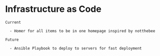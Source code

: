 Infrastructure as Code
=============
```
Current

  - Homer for all items to be in one homepage inspired by notthebee

Future

  - Ansible Playbook to deploy to servers for fast deployment
```
